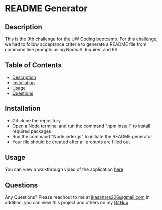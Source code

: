 # README Generator
  
  
  ## Description
  This is the 9th challenge for the UW Coding bootcamp. For this challenge, we had to follow acceptance criteria to generate a README file from command line prompts using NodeJS, Inquirer, and FS.
  
  ## Table of Contents
  * [Description](#description)
  * [Installation](#installation)
  * [Usage](#usage)
  * [Questions](#questions)
  
  ## Installation
  * Git clone the repository
  * Open a Node terminal and run the command "npm install" to install required packages
  * Run the command "Node index.js" to initiate the README generator
  * Your file should be created after all prompts are filled out
  
  ## Usage
  You can view a walkthrough video of the application [here](https://drive.google.com/file/d/1iog4bkhAdF2pSCns-81GziOZ3qOJkbwR/view)
  
  ## Questions
  Any Questions? Please reachout to me at jkasahara206@gmail.com
  In addition, you can view this project and others on my [GitHub](https://github.com/CodeJeffK)